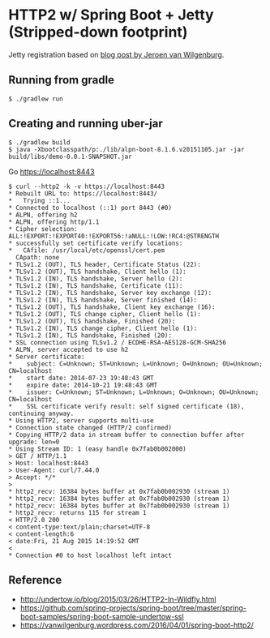 # HTTP2 w/ Spring Boot + Jetty (Stripped-down footprint)

Jetty registration based on [blog post by Jeroen van Wilgenburg](https://vanwilgenburg.wordpress.com/2016/04/01/spring-boot-http2/).

## Running from gradle

    $ ./gradlew run

## Creating and running uber-jar

    $ ./gradlew build
    $ java -Xbootclasspath/p:./lib/alpn-boot-8.1.6.v20151105.jar -jar build/libs/demo-0.0.1-SNAPSHOT.jar


Go [https://localhost:8443](https://localhost:8443)


    $ curl --http2 -k -v https://localhost:8443
    * Rebuilt URL to: https://localhost:8443/
    *   Trying ::1...
    * Connected to localhost (::1) port 8443 (#0)
    * ALPN, offering h2
    * ALPN, offering http/1.1
    * Cipher selection: ALL:!EXPORT:!EXPORT40:!EXPORT56:!aNULL:!LOW:!RC4:@STRENGTH
    * successfully set certificate verify locations:
    *   CAfile: /usr/local/etc/openssl/cert.pem
      CApath: none
    * TLSv1.2 (OUT), TLS header, Certificate Status (22):
    * TLSv1.2 (OUT), TLS handshake, Client hello (1):
    * TLSv1.2 (IN), TLS handshake, Server hello (2):
    * TLSv1.2 (IN), TLS handshake, Certificate (11):
    * TLSv1.2 (IN), TLS handshake, Server key exchange (12):
    * TLSv1.2 (IN), TLS handshake, Server finished (14):
    * TLSv1.2 (OUT), TLS handshake, Client key exchange (16):
    * TLSv1.2 (OUT), TLS change cipher, Client hello (1):
    * TLSv1.2 (OUT), TLS handshake, Finished (20):
    * TLSv1.2 (IN), TLS change cipher, Client hello (1):
    * TLSv1.2 (IN), TLS handshake, Finished (20):
    * SSL connection using TLSv1.2 / ECDHE-RSA-AES128-GCM-SHA256
    * ALPN, server accepted to use h2
    * Server certificate:
    * 	 subject: C=Unknown; ST=Unknown; L=Unknown; O=Unknown; OU=Unknown; CN=localhost
    * 	 start date: 2014-07-23 19:48:43 GMT
    * 	 expire date: 2014-10-21 19:48:43 GMT
    * 	 issuer: C=Unknown; ST=Unknown; L=Unknown; O=Unknown; OU=Unknown; CN=localhost
    * 	 SSL certificate verify result: self signed certificate (18), continuing anyway.
    * Using HTTP2, server supports multi-use
    * Connection state changed (HTTP/2 confirmed)
    * Copying HTTP/2 data in stream buffer to connection buffer after upgrade: len=0
    * Using Stream ID: 1 (easy handle 0x7fab0b002000)
    > GET / HTTP/1.1
    > Host: localhost:8443
    > User-Agent: curl/7.44.0
    > Accept: */*
    > 
    * http2_recv: 16384 bytes buffer at 0x7fab0b002930 (stream 1)
    * http2_recv: 16384 bytes buffer at 0x7fab0b002930 (stream 1)
    * http2_recv: 16384 bytes buffer at 0x7fab0b002930 (stream 1)
    * http2_recv: returns 115 for stream 1
    < HTTP/2.0 200
    < content-type:text/plain;charset=UTF-8
    < content-length:6
    < date:Fri, 21 Aug 2015 14:19:52 GMT
    < 
    * Connection #0 to host localhost left intact

## Reference

* http://undertow.io/blog/2015/03/26/HTTP2-In-Wildfly.html
* https://github.com/spring-projects/spring-boot/tree/master/spring-boot-samples/spring-boot-sample-undertow-ssl
* https://vanwilgenburg.wordpress.com/2016/04/01/spring-boot-http2/